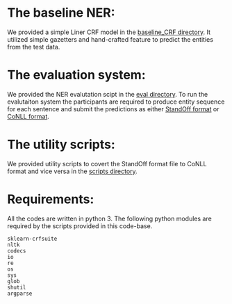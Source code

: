 # The baseline NER:

We provided a simple Liner CRF model in the [baseline_CRF directory](./baseline_CRF/Readme.md). It utilized simple gazetters and hand-crafted feature to predict the entities from the test data.

# The evaluation system:

We provided the NER evalutation scipt in the [eval directory](./eval/Readme.md). To run the evalutaiton system the participants are required to produce entity sequence for each sentence and submit the predictions as either [StandOff format](../data/Readme.md##-The-standoff-format:) or [CoNLL format](../data/Readme.md##-The-conll-format:).

# The utility scripts:

We provided utility scripts to covert the StandOff format file to CoNLL format and vice versa in the [scripts directory](./scripts/Readme.md). 

# Requirements:

All the codes are written in python 3. The following python modules are required by the scripts provided in this code-base.


```
sklearn-crfsuite
nltk
codecs
io
re
os
sys
glob
shutil
argparse

```
